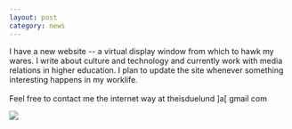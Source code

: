 ```yaml
---
layout: post
category: news
---
```

I have a new website -- a virtual display window from which to hawk my wares. I write about culture and technology and currently work with media relations in higher education. I plan to update the site whenever something interesting happens in my worklife.<br><br>Feel free to contact me the internet way at theisduelund ]a[ gmail com

<img src="https://i.gifer.com/JpAd.gif">
